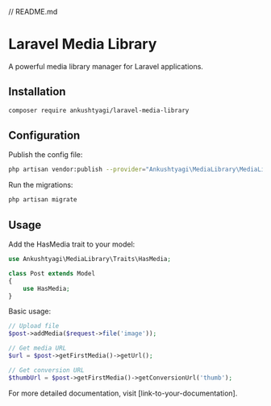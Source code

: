 // README.md
# Laravel Media Library

A powerful media library manager for Laravel applications.

## Installation

```bash
composer require ankushtyagi/laravel-media-library
```

## Configuration

Publish the config file:

```bash
php artisan vendor:publish --provider="Ankushtyagi\MediaLibrary\MediaLibraryServiceProvider" --tag="config"
```

Run the migrations:

```bash
php artisan migrate
```

## Usage

Add the HasMedia trait to your model:

```php
use Ankushtyagi\MediaLibrary\Traits\HasMedia;

class Post extends Model
{
    use HasMedia;
}
```

Basic usage:

```php
// Upload file
$post->addMedia($request->file('image'));

// Get media URL
$url = $post->getFirstMedia()->getUrl();

// Get conversion URL
$thumbUrl = $post->getFirstMedia()->getConversionUrl('thumb');
```

For more detailed documentation, visit [link-to-your-documentation].